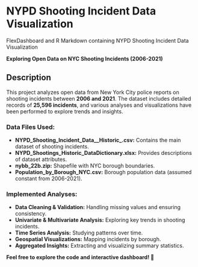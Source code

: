 # NYPD Shooting Incident Data Visualization
FlexDashboard and R Markdown containing NYPD Shooting Incident Data Visualization 

<p><strong>Exploring Open Data on NYC Shooting Incidents (2006-2021)</strong></p>

<h2>Description</h2>
<p>
    This project analyzes open data from New York City police reports on shooting incidents 
    between <strong>2006 and 2021</strong>. The dataset includes detailed records of <strong>25,596 incidents</strong>, 
    and various analyses and visualizations have been performed to explore trends and insights.
</p>

<h3>Data Files Used:</h3>
<ul>
    <li><strong>NYPD_Shooting_Incident_Data__Historic_.csv:</strong> Contains the main dataset of shooting incidents.</li>
    <li><strong>NYPD_Shootings_Historic_DataDictionary.xlsx:</strong> Provides descriptions of dataset attributes.</li>
    <li><strong>nybb_22b.zip:</strong> Shapefile with NYC borough boundaries.</li>
    <li><strong>Population_by_Borough_NYC.csv:</strong> Borough population data (assumed constant from 2006-2021).</li>
</ul>

<h3>Implemented Analyses:</h3>
<ul>
    <li><strong>Data Cleaning & Validation:</strong> Handling missing values and ensuring consistency.</li>
    <li><strong>Univariate & Multivariate Analysis:</strong> Exploring key trends in shooting incidents.</li>
    <li><strong>Time Series Analysis:</strong> Studying patterns over time.</li>
    <li><strong>Geospatial Visualizations:</strong> Mapping incidents by borough.</li>
    <li><strong>Aggregated Insights:</strong> Extracting and visualizing summary statistics.</li>
</ul>


<p><strong>Feel free to explore the code and interactive dashboard! 🚀</strong></p>
